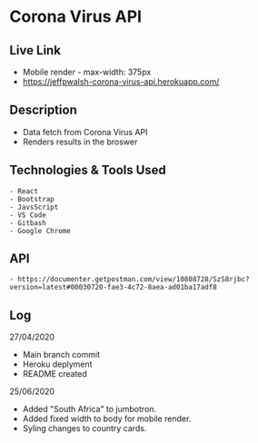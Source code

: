 
# Corona Virus API

## Live Link
- Mobile render - max-width: 375px
- https://jeffpwalsh-corona-virus-api.herokuapp.com/

## Description
 - Data fetch from Corona Virus API
 - Renders results in the broswer
 
## Technologies & Tools Used
``` 
- React
- Bootstrap 
- JavsScript
- VS Code
- Gitbash
- Google Chrome
```
     
## API

``` 
- https://documenter.getpostman.com/view/10808728/SzS8rjbc?version=latest#00030720-fae3-4c72-8aea-ad01ba17adf8
```

  
 ## Log
 27/04/2020
 
- Main branch commit 
- Heroku deplyment
- README created

25/06/2020

- Added "South Africa" to jumbotron.
- Added fixed width to body for mobile render.
- Syling changes to country cards.




  
 
 
  
 
 



